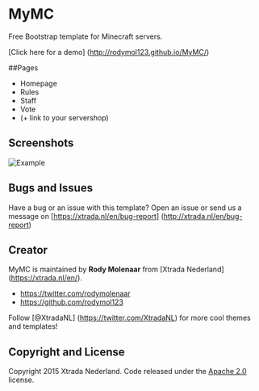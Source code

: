 # MyMC
Free Bootstrap template for Minecraft servers.

[Click here for a demo] (http://rodymol123.github.io/MyMC/)

##Pages

* Homepage
* Rules
* Staff
* Vote
* (+ link to your servershop)

## Screenshots
![Example](https://xtrada.nl/dist/img/mymc.png)

## Bugs and Issues

Have a bug or an issue with this template? Open an issue or send us a message on [https://xtrada.nl/en/bug-report] (http://xtrada.nl/en/bug-report)

## Creator

MyMC is maintained by **Rody Molenaar** from [Xtrada Nederland] (https://xtrada.nl/en/).

* https://twitter.com/rodymolenaar
* https://github.com/rodymol123

Follow [@XtradaNL] (https://twitter.com/XtradaNL) for more cool themes and templates!


## Copyright and License

Copyright 2015 Xtrada Nederland. Code released under the [Apache 2.0](http://www.apache.org/licenses/LICENSE-2.0) license.